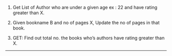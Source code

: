 

1. Get List of Author who are under a given age ex : 22
and have rating greater than X.

2. Given bookname B and no of pages X, 
Update the no of pages in that book.

3. GET: Find out total no. the books
who’s authors have rating greater than X.
__________
